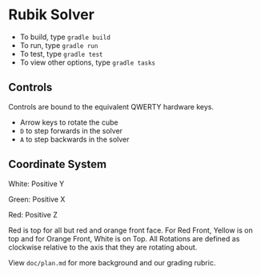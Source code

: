 # Rubik Solver

* To build, type `gradle build`
* To run, type `gradle run`
* To test, type `gradle test`
* To view other options, type `gradle tasks`

## Controls

Controls are bound to the equivalent QWERTY hardware keys.

* Arrow keys to rotate the cube
* `D` to step forwards in the solver
* `A` to step backwards in the solver

## Coordinate System

White: Positive Y

Green: Positive X

Red: Positive Z


Red is top for all but red and orange front face. For Red Front, Yellow is on top and for Orange Front, White is on Top. 
All Rotations are defined as clockwise relative to the axis that they are rotating about.

View `doc/plan.md` for more background and our grading rubric.
